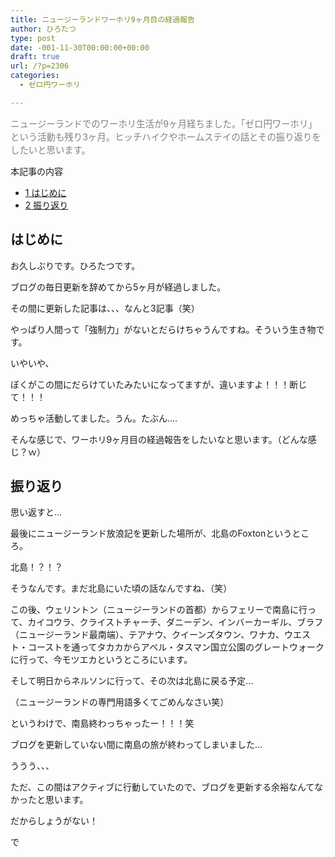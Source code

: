 ```yaml
---
title: ニュージーランドワーホリ9ヶ月目の経過報告
author: ひろたつ
type: post
date: -001-11-30T00:00:00+00:00
draft: true
url: /?p=2306
categories:
  - ゼロ円ワーホリ

---
```

<span style="color: gray; font-size: .9rem;">ニュージーランドでのワーホリ生活が9ヶ月経ちました。「ゼロ円ワーホリ」という活動も残り3ヶ月。ヒッチハイクやホームステイの話とその振り返りをしたいと思います。</span>

<div id="toc_container" class="toc_transparent no_bullets">
  <p class="toc_title">
    本記事の内容
  </p>

  <ul class="toc_list">
    <li>
      <a href="#i"><span class="toc_number toc_depth_1">1</span> はじめに</a>
    </li>
    <li>
      <a href="#i-2"><span class="toc_number toc_depth_1">2</span> 振り返り</a>
    </li>
  </ul>
</div>

## <span id="i">はじめに</span>

お久しぶりです。ひろたつです。

ブログの毎日更新を辞めてから5ヶ月が経過しました。

その間に更新した記事は、、、なんと3記事（笑）

やっぱり人間って「強制力」がないとだらけちゃうんですね。そういう生き物です。

いやいや、

ぼくがこの間にだらけていたみたいになってますが、違いますよ！！！断じて！！！

めっちゃ活動してました。うん。たぶん&#8230;.

そんな感じで、ワーホリ9ヶ月目の経過報告をしたいなと思います。（どんな感じ？ｗ）

## <span id="i-2">振り返り</span>

思い返すと&#8230;

最後にニュージーランド放浪記を更新した場所が、北島のFoxtonというところ。

北島！？！？

そうなんです。まだ北島にいた頃の話なんですね、（笑）

この後、ウェリントン（ニュージーランドの首都）からフェリーで南島に行って、カイコウラ、クライストチャーチ、ダニーデン、インバーカーギル、ブラフ（ニュージーランド最南端）、テアナウ、クイーンズタウン、ワナカ、ウエスト・コーストを通ってタカカからアベル・タスマン国立公園のグレートウォークに行って、今モツエカというところにいます。

そして明日からネルソンに行って、その次は北島に戻る予定&#8230;

（ニュージーランドの専門用語多くてごめんなさい笑）

というわけで、南島終わっちゃったー！！！笑

ブログを更新していない間に南島の旅が終わってしまいました&#8230;

ううう、、、

ただ、この間はアクティブに行動していたので、ブログを更新する余裕なんてなかったと思います。

だからしょうがない！

で